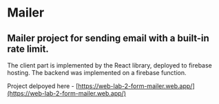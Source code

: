 # Mailer

## Mailer project for sending email with a built-in rate limit.

The client part is implemented by the React library, deployed to firebase hosting.
The backend was implemented on a firebase function.

Project delpoyed here - [https://web-lab-2-form-mailer.web.app/](https://web-lab-2-form-mailer.web.app/)
